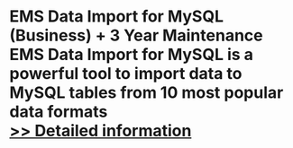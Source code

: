 # EMS Data Import for MySQL (Business) + 3 Year Maintenance<br />EMS Data Import for MySQL is a powerful tool to import data to MySQL tables from 10 most popular data formats<br />[>> Detailed information](https://secure.shareit.com/shareit/product.html?productid=300067868&affiliateid=200057808)